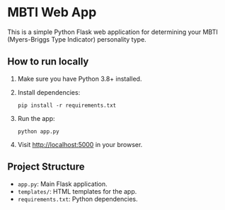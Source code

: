 # MBTI Web App

This is a simple Python Flask web application for determining your MBTI (Myers-Briggs Type Indicator) personality type.

## How to run locally

1. Make sure you have Python 3.8+ installed.
2. Install dependencies:

    ```
    pip install -r requirements.txt
    ```

3. Run the app:

    ```
    python app.py
    ```

4. Visit [http://localhost:5000](http://localhost:5000) in your browser.

## Project Structure

- `app.py`: Main Flask application.
- `templates/`: HTML templates for the app.
- `requirements.txt`: Python dependencies.